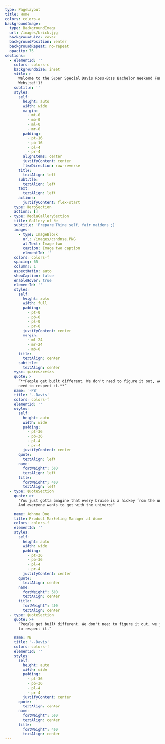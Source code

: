 ```yaml
---
type: PageLayout
title: Home
colors: colors-a
backgroundImage:
  type: BackgroundImage
  url: /images/brick.jpg
  backgroundSize: cover
  backgroundPosition: center
  backgroundRepeat: no-repeat
  opacity: 75
sections:
  - elementId: ''
    colors: colors-c
    backgroundSize: inset
    title: >-
      Welcome to the Super Special Davis Ross-Boss Bachelor Weekend Fun
      Website!!1!
    subtitle: ''
    styles:
      self:
        height: auto
        width: wide
        margin:
          - mt-0
          - mb-0
          - ml-0
          - mr-0
        padding:
          - pt-16
          - pb-16
          - pl-4
          - pr-4
        alignItems: center
        justifyContent: center
        flexDirection: row-reverse
      title:
        textAlign: left
      subtitle:
        textAlign: left
      text:
        textAlign: left
      actions:
        justifyContent: flex-start
    type: HeroSection
    actions: []
  - type: MediaGallerySection
    title: Gallery of Me
    subtitle: 'Prepare Thine self, fair maidens ;)'
    images:
      - type: ImageBlock
        url: /images/condnse.PNG
        altText: Image two
        caption: Image two caption
        elementId: ''
    colors: colors-f
    spacing: 65
    columns: 1
    aspectRatio: auto
    showCaption: false
    enableHover: true
    elementId: ''
    styles:
      self:
        height: auto
        width: full
        padding:
          - pt-0
          - pb-0
          - pl-0
          - pr-0
        justifyContent: center
        margin:
          - ml-24
          - mr-24
          - mb-0
      title:
        textAlign: center
      subtitle:
        textAlign: center
  - type: QuoteSection
    quote: >
      “**People get built different. We don't need to figure it out, we just
      need to respect it.**”
    name: '-PB'
    title: '--Davis'
    colors: colors-f
    elementId: ''
    styles:
      self:
        height: auto
        width: wide
        padding:
          - pt-36
          - pb-36
          - pl-4
          - pr-4
        justifyContent: center
      quote:
        textAlign: left
      name:
        fontWeight": 500
        textAlign: left
      title:
        fontWeight": 400
        textAlign: left
  - type: QuoteSection
    quote: >+
      "You just gotta imagine that every bruise is a hickey from the universe.
      And everyone wants to get with the universe"

    name: Johnna Doe
    title: Product Marketing Manager at Acme
    colors: colors-f
    elementId: ''
    styles:
      self:
        height: auto
        width: wide
        padding:
          - pt-36
          - pb-36
          - pl-4
          - pr-4
        justifyContent: center
      quote:
        textAlign: center
      name:
        fontWeight": 500
        textAlign: center
      title:
        fontWeight": 400
        textAlign: center
  - type: QuoteSection
    quote: >+
      “People get built different. We don't need to figure it out, we just need
      to respect it.”

    name: PB
    title: '--Davis'
    colors: colors-f
    elementId: ''
    styles:
      self:
        height: auto
        width: wide
        padding:
          - pt-36
          - pb-36
          - pl-4
          - pr-4
        justifyContent: center
      quote:
        textAlign: center
      name:
        fontWeight": 500
        textAlign: center
      title:
        fontWeight": 400
        textAlign: center
---
```

